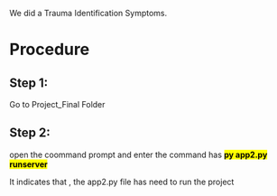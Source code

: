 We did a Trauma Identification Symptoms.

# Procedure
## Step 1:
Go to Project_Final Folder

## Step 2:
open the coommand prompt and enter the command has **<mark>py app2.py runserver</mark>**

It indicates that , the app2.py file has need to run the project
